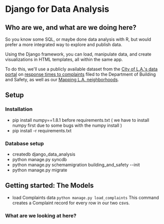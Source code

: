 # Django for Data Analysis #

## Who are we, and what are we doing here? ##
So you know some SQL, or maybe done data analysis with R, but would prefer a more integrated way to explore and publish data. 

Using the Django framework, you can load, manipulate data, and create visualizations in HTML templates, all within the same app.

To do this, we'll use a publicly available dataset from the [City of L.A.'s data portal](https://data.lacity.org/) on [response times to complaints](https://data.lacity.org/browse?q=building%20and%20safety%20customer%20service%20request&sortBy=relevance&utf8=%E2%9C%93) filed to the Department of Building and Safety, as well as our [Mapping L.A. neighborhoods](http://boundaries.latimes.com/sets/). 

## Setup ##

### Installation ###
- pip install numpy==1.8.1 before requirements.txt ( we have to install numpy first due to some bugs with the numpy install )
- pip install -r requirements.txt

### Database setup ###
- createdb django_data_analysis
- python manage.py syncdb
- python manage.py schemamigration building_and_safety --init
- python manage.py migrate 

## Getting started: The Models ##
- load Complaints data
`python manage.py load_complaints`
This command creates a Complaint record for every row in our two csvs. 

### What are we looking at here? ###